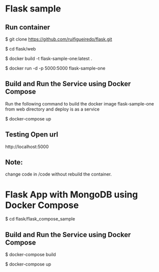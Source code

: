 # Flask sample

## Run container

$ git clone https://github.com/ruifigueiredo/flask.git

$ cd flask/web

$ docker build -t flask-sample-one:latest .

$ docker run -d -p 5000:5000 flask-sample-one

## Build and Run the Service using Docker Compose

Run the following command to build the docker image flask-sample-one from web directory and deploy is as a service

$ docker-compose up

## Testing Open url

http://localhost:5000

## Note:

change code in /code without rebuild the container.

# Flask App with MongoDB using Docker Compose

$ cd flask/flask_compose_sample

## Build and Run the Service using Docker Compose

$ docker-compose build

$ docker-compose up
